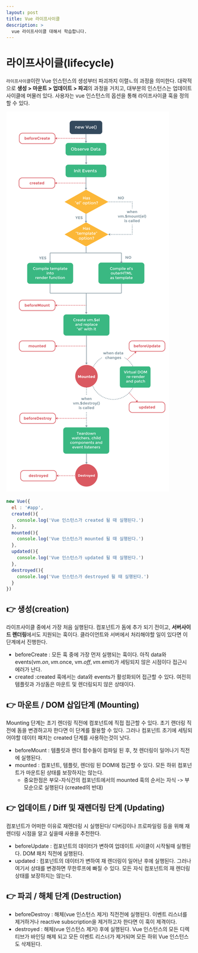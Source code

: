 ```yaml
---
layout: post
title: Vue 라이프사이클
description: >
  vue 라이프사이클 대해서 학습합니다.
---
```


# 라이프사이클(lifecycle)

`라이프사이클`이란 Vue 인스턴스의 생성부터 파괴까지 이렬ㄴ의 과정을 의미한다.
대략적으로 **생성 > 마운트 > 업데이트 > 파괴**의 과정을 거치고, 대부분의 인스턴스는 업데이트 사이클에 
머물러 있다. 사용자는 vue 인스턴스의 옵션을 통해 라이프사이클 훅을 정의할 수 있다.

![vue 라이프사이클](/assets/images/vue/lifecycle.png)

```js
new Vue({
  el : '#app',
  created(){
    console.log('Vue 인스턴스가 created 될 때 실행된다.')
  },
  mounted(){
    console.log('Vue 인스턴스가 mounted 될 때 실행된다.')
  },
  updated(){
    console.log('Vue 인스턴스가 updated 될 때 실행된다.')
  },
  destroyed(){
    console.log('Vue 인스턴스가 destroyed 될 때 실행된다.')
  }
})
```

## 👉 생성(creation)

라이프사이클 중에서 가장 처음 실행된다. 컴포넌트가 돔에 추가 되기 전이고,
**서버사이드 렌더링**에서도 지원되는 훅이다. 클라이언트와 서버에서 처리해야할 일이 있다면
이 단계에서 진행한다.

- beforeCreate : 모든 훅 중에 가장 먼저 실행되는 훅이다. 아직 data와 events(vm.$on, vm.$once, vm.$off, vm.$emit)가 세팅되지 않은 시점이다 접근시 에러가 난다.
- created :created 훅에서는 data와 events가 활성화되어 접근할 수 있다. 여전히 템플릿과 가상돔은 마운트 및 렌더링되지 않은 상태이다.

## 👉 마운트 / DOM 삽입단계 (Mounting)

Mounting 단계는 초기 렌더링 직전에 컴포넌트에 직접 접근할 수 있다.
초기 랜더링 직전에 돔을 변경하고자 한다면 이 단계를 활용할 수 있다.
그러나 컴포넌트 초기에 세팅되어야할 데이터 패치는 created 단계를 사용하는것이 낫다.

- beforeMount : 템플릿과 렌더 함수들이 컴파일 된 후, 첫 렌더링이 일어나기 직전에 실행된다.
- mounted : 컴포넌트, 템플릿, 렌더링 된 DOM에 접근할 수 있다. 모든 하위 컴포넌트가 마운트된 상태를 보장하지는 않는다.
  - 중요한점은 부모-자식간의 컴포넌트에서의 mounted 훅의 순서는 자식 -> 부모순으로 실행된다 (created의 반대)

## 👉 업데이트 / Diff 및 재렌더링 단계 (Updating)

컴포넌트가 어떠한 이유로 재렌더링 시 실행된다/ 디버깅이나 프로파일링 등을 위해 재렌더링 시점을 알고 싶을때
사용을 추천한다.

- beforeUpdate : 컴포넌트의 데이터가 변하여 업데이트 사이클이 시작될때 실행된다. DOM 패치 직전에 실행된다.
- updated : 컴포넌트의 데이터가 변하여 재 렌더링이 일어난 후에 실행된다. 그러나 여기서 상태를 변경하면 무한루프에 빠질 수 있다. 모든 자식 컴포넌트의 재 렌더링 상태를 보장하지는 않는다.

## 👉 파괴 / 해체 단계 (Destruction)

- beforeDestroy : 해체(vue 인스턴스 제거) 직전전에 실행된다. 이벤트 리스너를 제거하거나 reactive subscription을 제거하고자 한다면 이 훅이 제격이다.
- destroyed : 해체(vue 인스턴스 제거) 후에 실행된다. Vue 인스턴스의 모든 디렉티브가 바인딩 해제 되고 모든 이벤트 리스너가 제거되며 모든 하위 Vue 인스턴스도 삭제된다.